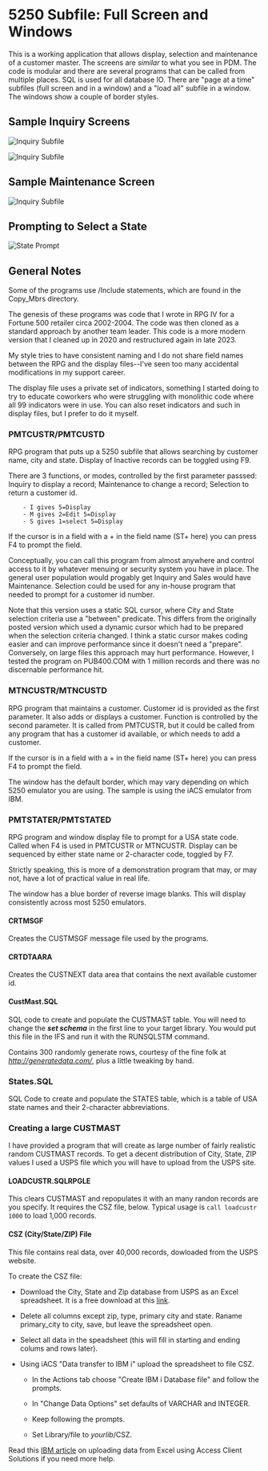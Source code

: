 # 5250 Subfile: Full Screen and Windows

This is a working application that allows display, selection and maintenance of a customer master. The screens are _similar_ to what you see in PDM. The code is modular and there are several programs that can be called from multiple places.  SQL is used for all database IO. There are  "page at a time" subfiles (full screen and in a window) and a "load all" subfile in a window. The windows show a couple of border styles.

## Sample Inquiry Screens

![Inquiry Subfile](Images/Inquiry_Subfile.png)

![Inquiry Subfile](Images/Inquiry_Display.png)

## Sample Maintenance Screen

![Inquiry Subfile](Images/Maintenance_Display.png)

## Prompting to Select a State

![State Prompt](Images/State_Prompt.png)

## General Notes

Some of the programs use /Include statements, which are found in the Copy_Mbrs directory.

The genesis of these programs was code that I wrote in RPG IV for a Fortune 500 retailer circa 2002-2004. The code was then cloned as a standard approach by another team leader. This code is a more modern version that I cleaned up in 2020 and restructured again in late 2023.

My style tries to have consistent naming and I do not share field names between the RPG and the display files--I've seen too many accidental modifications in my support career.

The display file uses a private set of indicators, something I started doing to try to educate coworkers who were struggling with monolithic code where all 99 indicators were in use. You can also reset indicators and such in display files, but I prefer to do it myself.

### PMTCUSTR/PMTCUSTD

 RPG program that puts up a 5250 subfile that allows searching by customer name, city and state. Display of Inactive records can be toggled using F9.

 There are 3 functions, or modes, controlled by the first parameter passsed:  Inquiry to display a record; Maintenance to change a record; Selection to return a customer id.

        - I gives 5=Display
        - M gives 2=Edit 5=Display
        - S gives 1=select 5=Display
  If the cursor is in a field  with a + in the field name (ST+ here) you can press F4 to prompt the field.
  
  Conceptually, you can call this program from almost anywhere and control access to it  by whatever menuing or security system you have in place. The general user population would progably get Inquiry and Sales would have Maintenance. Selection could be used for any in-house program that needed to prompt for  a customer id number. 
  
  Note that this version uses a static SQL cursor, where City and State selection criteria use a "between" predicate. This differs from the originally posted version which used a dynamic cursor which had to be prepared when the selection criteria changed. I think a static cursor makes coding easier and can improve performance since it doesn't need a "prepare". Conversely, on large files this approach may hurt performance. However, I tested the program on PUB400.COM with 1 million records and there was no discernable performance hit.

### MTNCUSTR/MTNCUSTD

  RPG program that maintains a customer.  Customer id is provided as the first parameter. It also adds or displays a customer. Function is controlled by the second parameter. It is called from PMTCUSTR, but it could be called from any program that has a customer id available, or which needs to add a customer.

  If the cursor is in a field  with a + in the field name (ST+ here) you can press F4 to prompt the field.

  The window has the default border, which may vary depending on which 5250 emulator you are using. The sample is using the iACS emulator from IBM.

### PMTSTATER/PMTSTATED

RPG program and window display file to prompt for a USA state code.  Called when F4 is used in PMTCUSTR or MTNCUSTR. Display can be sequenced by either state name or 2-character code, toggled by F7.

Strictly speaking, this is more of a demonstration program that may, or may not, have a lot of practical value in real life.

The window has a blue border of reverse image blanks. This will display consistently across most 5250 emulators.

#### CRTMSGF

  Creates the CUSTMSGF message file used by the programs.

#### CRTDTAARA
  
  Creates the CUSTNEXT data area that contains the next available customer id.

#### CustMast.SQL

  SQL code to create and populate the CUSTMAST table. You will need to change the _**set schema**_ in the first line to your target library.  You would put this file in the IFS and run it with the RUNSQLSTM command.

  Contains 300 randomly generate rows, courtesy of the fine folk at _http://generatedata.com/_, plus a little tweaking by hand.

### States.SQL

SQL Code to create and populate the STATES table, which is a table of USA state names and their 2-character abbreviations.

### Creating a large CUSTMAST

I have provided a program that will create as large number of fairly realistic random CUSTMAST records. To get a decent distribution of City, State, ZIP values I used a USPS file which you will have to upload from the USPS site.

#### LOADCUSTR.SQLRPGLE

This clears CUSTMAST and repopulates it with an many randon records are you specify. It requires the CSZ file, below. Typical usage is `call loadcustr 1000` to load 1,000 records. 

#### CSZ (City/State/ZIP) File

This file contains real data, over 40,000 records, dowloaded from the USPS website.

To create the CSZ file: 

- Download  the City, State and Zip database from USPS as an Excel spreadsheet. It is a free download at this [link](https://www.unitedstateszipcodes.org/zip-code-database/).

- Delete all columns except zip, type, primary city and state. Raname primary_city to city, save, but leave the spreadsheet open.

- Select all data in the speadsheet (this will fill in starting and ending colums and rows later).

- Using iACS "Data transfer to IBM i" upload the spreadsheet to file CSZ. 

    - In the Actions tab choose "Create IBM i Database file" and follow the prompts.

    - In "Change Data Options" set defaults of VARCHAR and INTEGER.

    - Keep following the prompts. 

    - Set Library/file to *yourlib*/CSZ.

Read this [IBM article](https://www.ibm.com/support/pages/transferring-data-excel-using-access-client-solutions) on uploading data from Excel using Access Client Solutions if you need more help.